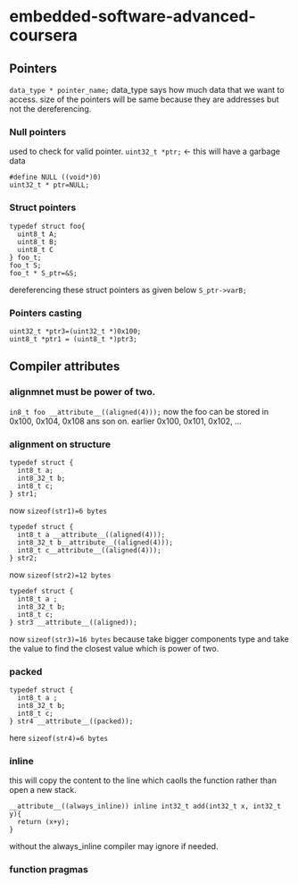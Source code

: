 # embedded-software-advanced-coursera
## Pointers
`data_type * pointer_name;` 
data_type says how much data that we want to access. 
size of the pointers will be same because they are addresses but not the dereferencing. 

### Null pointers
used to check for valid pointer. `uint32_t *ptr;` <- this will have a garbage data
```
#define NULL ((void*)0)
uint32_t * ptr=NULL;
```
### Struct pointers
```
typedef struct foo{
  uint8_t A;
  uint8_t B;
  uint8_t C
} foo_t;
foo_t S;
foo_t * S_ptr=&S;

```
dereferencing these struct pointers as given below
`S_ptr->varB;`
### Pointers casting
```
uint32_t *ptr3=(uint32_t *)0x100;
uint8_t *ptr1 = (uint8_t *)ptr3;
```
## Compiler attributes
### alignmnet must be power of two.
`in8_t foo __attribute__((aligned(4)));`
now the foo can be stored in 0x100, 0x104, 0x108 ans son on. earlier 0x100, 0x101, 0x102, ...

### alignment on structure
```
typedef struct {
  int8_t a;
  int8_32_t b;
  int8_t c;
} str1;

```
now `sizeof(str1)=6 bytes`
```
typedef struct {
  int8_t a __attribute__((aligned(4)));
  int8_32_t b__attribute__((aligned(4)));
  int8_t c__attribute__((aligned(4)));
} str2;
```
now `sizeof(str2)=12 bytes`
```
typedef struct {
  int8_t a ;
  int8_32_t b;
  int8_t c;
} str3 __attribute__((aligned));
```
now `sizeof(str3)=16 bytes` because take bigger components type and take the value to find the closest value which is power of two.

### packed
```
typedef struct {
  int8_t a ;
  int8_32_t b;
  int8_t c;
} str4 __attribute__((packed));
```
here `sizeof(str4)=6 bytes`

### inline
this will copy the content to the line which caolls the function rather than open a new stack.
```
__attribute__((always_inline)) inline int32_t add(int32_t x, int32_t y){
  return (x+y);
}

```
without the always_inline compiler may ignore if needed. 

### function pragmas
